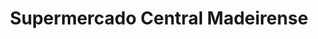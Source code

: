 ---
title: "Supermercado Central Madeirense"
url: /caracas/supermercado-central-madeirense-av-francisco-de-miranda/
shop: supermercado
---